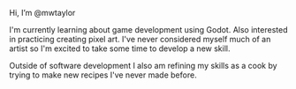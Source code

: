 Hi, I’m @mwtaylor

I'm currently learning about game development using Godot. Also interested in practicing creating pixel art. I've never considered myself much of an artist so I'm excited to take some time to develop a new skill.

Outside of software development I also am refining my skills as a cook by trying to make new recipes I've never made before.

<!---
mwtaylor/mwtaylor is a ✨ special ✨ repository because its `README.md` (this file) appears on your GitHub profile.
You can click the Preview link to take a look at your changes.
--->
